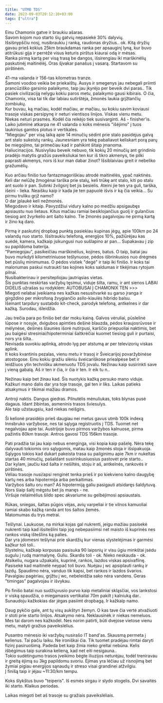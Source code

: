 ```yaml
---
title: "UTMB TDS"
date: 2023-09-03T20:12:10+03:00
tags: ["ultra"]
---
```


Einu Chamonix gatve ir braukiu ašaras. <br>
Savom kojom nuo starto šių gatvių nepasiekė 30% dalyvių.<br>
Išsišnypščiu nosį, nusibraukiu į ranką, raudonas dryžius.. ok. Kitą dryžių gavau prieš kokius 25km braukdamas ranka per apsauginį lyną, kur buvo atitrūkusi gija ir perrėžė visus keturis pirštus kiaurai odą ir mėsas.<br>
Ranka pirmą kartą per visą trasą be dangos, išsirengiau iki marškinėlių paskutinėj maitinėlėj. Oras šįvakar panašus į vasarą. Startavom su pirštinėm.


41-ma valanda ir 156-tas kilometras tranze. <br>
Šamoni voodoo veikia be priekaištų. Ausys ir smegenys jau nebegali priimti prancūziško garsinio palaikymo, taip jau įkyrėjo per beveik dvi paras.. Tik pasiek civilizaciją nelygu kokiu paros metu, palaikymo gausi kibirais.
O čia, Chamonix, visa tai tik dar labiau sutirštėja, žmonės laukia grįžtančių zombiukų.<br>
Kur buvau, ką mačiau, kodėl mačiau, ar mačiau, su kokiu savim koviausi trasoje viskas persipynę ir neturi vientisos linijos. Viskas vienu metu. <br>
Niekas neturi prasmės. Kodėl čia reikėjo tiek susivarginti. Aš - finisher'is.<br>
Laiko jutiminė atkarpa ne 41 valanda o koks mėnesis "išėjimo" į tuos laukinius gamtos plotus ir vertikales.<br>
"Miegojau" per visą laiką apie 14 minučių sėdint prie stalo pasidėjus galvą ant stalo sukeistų rankų. Jaunesniam yra tekę pabaliavot keliskart porą parų be miegojimo, tai primečiau kad ir pahikint šitaip įmanoma. <br>
Haliucinacijos. Nusivyliau beveik nebuvo, tik kokių 20 minučių ant grindinio pradėjo matytis gražūs paveiksliukai ten kur iš tikro akmenys, tie pilki paprasti akmenys, nors iš kur man dabar žinot? Išsiblaiviau greit ir nebeliko gražumėlių.<br>


Kuo arčiau finišo tuo fantazmagoriškiau atrodė maitinėlės, ypač naktinės.
Keli dar nelūžę žmogėnai tarška prie stalų, keli trūkę ant stalo, kiti po stalu ant suolo ir pan. Sutinki žvilgsnį bet jis besielis. Ateini jie ten yra guli, tarška, išeini - lieka. Neaišku kaip ir kada jie ten papuolė išvis ir ką čia veikia... Su pirmu truliku grįž namo?<br>
O dar įplaukė keli nežmonės.<br>
Miegodavo ir kitaip. Pavyzdžiui vidury kalno po medžiu apsigaubęs apsiaustu nuo lietaus. Kitus mačiau ramiai besiklojančius guolį ir gulančius tiesiog ant žvyrkelio ant šalto kalno. Tie žmonės pagalvojau ne pirmą kartą ir žino ką daro.


Pirmą ir paskutinį dropbag punktą pasiekiau kupinas jėgų, apie 100km po 24 valandų nuo starto. Išsitraukiu telefoną, energijos 10%, pažiūrėjau kas suėdė, kamera, kažkaip įsikungusi nuo sušlapino ar pan... Supakavau į zip su papildoma baterija. <br>
"Pamiegojau", pasikeičiau marškinėlius, kojines, batus. O taip, batai jau buvo murkdyti kilometriniuose tešlynuose, pėdos išbrinkusios nuo drėgmės bet pūslių minimumas. O pėdos vistiek "degė" ir taip iki finišo. Ir koks tai malonumas paskui nutraukti tas kojines koks saldumas ir tikėjimas rytojum pilnai.<br>
Nusibakterinau ir persitepliojau jautriąsias vietas.<br>
Šis punktas neskirtas varžybų tęsimui, viduje šilta, ramu, ir ant sienos LABAI DIDELIS užrašas su rodyklėm: AUTOBUSAI Į CHAMONIX TEN >>><br>
Miegoti nelabai įveikiama nes kažkas nesusitvarkė su garso įranga ir girgždino per mikrofoną žvygiančio asilo-kiaulės hibrido balsu.<br>
Išeinant tarpdury sustabdo kit-check, parodyk telefoną, antkelnes ir dar kažką. Surodau, išleidžia.


Jau trečia para po finišo bet dar moku kainą. Galvos vėruliai, pūslelinė lūpose ir nosyje, dvigubos apimties dešinė blauzda, pėdos kraujosrūvose ir mėlynėse, dešinės šlaunies išorė nutirpusi, karščio priepuoliai naktimis, bet jau baigėsi stresiniai/hipoterminiai šaltkrėčiai kuomet tiesiog guli ir purtaisi, nors yra šilta.. <br>
Nevisada suvokiu aplinką, atrodo lyg per atstumą ar per televizorių viskas aplink.<br>
It koks kvantinis pezalas, vienu metu ir trasoj ir Šveicarijoj povaržybinėse atostogose. Einu kokiu gražiu slėniu šveicariškose priealpėse bet ir leidžiuos ytin technišku akmenuotu TDS jovalu.
Nežinau kaip susirinkti save į vieną gabalą. Aš ir ten ir čia, ir čia ir ten. Ir eik tu n..


Nežinau kaip bet žinau kad. Šis nuotykis kažką persuko mano viduje. Kažkuri mano dalis dar yra toje trasoje, gal ten ir liks. Laikas patieks atsakymus ir tikimai mažiau dramos.


Antroji naktis. Dangus giedras. Pilnutėlis mėnuliukas, toks blynas pusė dagaus. Idant žibintas, asmeninis trasos šviesulys.<br>
Ale taip užstaugsiu, kad niekas neišgirs.


Ši kelionė prasidėjo prieš daugiau nei metus gavus utmb 100k indexą Innsbruko varžybose, nes tai sąlyga registruotis į TDS. Tuomet net negalvojau apie tai. Austrijoje buvo pirmos varžybos kalnuose, pirma pažintis 80km trasoje.
Antros gavosi TDS 156km trasoje.


Pati pradžia tai jau kaip nebus energinga, visi kopia kaip pašėlę.
Nėra tekę dalyvauti tokiomis oro sąlygomis, matau kaip žmonės stoja ir išsipakuoja. <br>
Sąlygos tokios kad dukart pakeista trasa su pailginimu apie 7km ir nukeltas startas 40 minučių, pašaldant susirinkusiuosius pastovėt prie starto..<br>
Dar kylam, jaučiu kad šalta ir nešiltės, stoju ir aš, antkelnės, rankovės ir pirštinės.<br>
Vėliau trasoje nusi/apsi renginėt tenka prieš ir po kiekvieno kalno daugybę kartų nes arba hipotermija arba perkaitimas.<br>
Varžybos šaltu oru man? Aš hipotermiją galiu pasigauti atsidaręs šaldytuvą. Nors šiaip šaltį mėgstu bet jis manęs - ne.<br>
Viršuje nelaimėlius šildo spec akvariume su gelbėjimosi apsiaustais.


Rūkas, sniegas, šaltas pūgos vėjas, avių varpeliai ir tie vilnos kamuoliai ramiai skabo kažką randa ant tos šaltos žemės.<br>
Matomumas du trys metrai. 


Tešlynai. Laukuose, na mirkai kojas gal nukrenti, jeigu mažiau pasisekė nukrenti taip kad išsitešlini taip jog nebepasiimsi net maisto iš kuprinės nes rankos viską ištešlins ką palies.<br>
Dar yra įdomesni tešlynai prie skardžių kur vienas slystelėjimas ir garmėsi kažkur toli toli..<br>
Slystelnu, kažkaip korpusas pasisuka 90 laipsnių ir visu ūgiu minkštai įsėdu sugulu į rudą marmalynę. Guliu. Skardis toli - ok. Nieko neskauda - ok. Atsikeliu, nugara užpakalis, kuprinė, rankos, lazdos viskas apsivaflinę.<br>
Pasisekė kad maitinėlė neypač toli buvo. Nuėjau į wc apsiplauti rankų ir lazdų. Spaudimo nėra, vanduo tik kapsi, bet rankos ir lazdos švarios. Pavalgiau pagėriau, grįžtu į wc, nebeleidžia sako nėra vandens. Geras "timingas" pagalvojau ir išvykau.


Po finišo batai nuo sudžiųvusio purvo kaip metaliniai skląsčiai, vos lankstosi ir viską spaudžia, o miegamasis vertikaliai 70m pakilt į kalniuką dar.. Sunaudoju kažkokias dar jėgas pasiimt dropbagą. Ir kažkaip namo.


Daug pykčio gale, ant tų visų aukštyn žemyn. O kas tave čia vertė atvažiuoti ir stoti prie starto linijos. Atsakymo nėra. Neklausinėk ir niekas nemeluos.<br>
Mes tai darom nes kažkodėl. Nes norim patirti, būti dvejose vietose vienu metu, matyti gražius paveikslėlius.


Pusantro mėnesio iki varžybų nusirašo IT band'as. Skausmą permeta į kelienus. Tai pačiu laiku. Ne ironiškai čia. Tik tuomet pradėjau rimtai daryti fizinį pasiruošimą. Padeda bet kaip žinia nieko greitai nebūna. Kelis išbėgimus taip surakina kelieną, kad net eiti nesigauna..<br>
Tokio sudėtingumo trasos įveikimo bėgte iliuzijos neturėjau, todėl treniravau ir greitą ėjimą su 3kg papildomu svoriu. Ėjimas yra lėčiau už risnojimą bet žymiai pigiau energijos sąnaudų ir streso visai grandinei atžvilgiu.<br>
Į finišą taip ir įėjau ~11:30/km tempu.


Koks šlykštus buvo "teiperis". Iš esmės sirgau ir slydo stogelis. Dvi savaitės iki starto. Klaikus periodas.


Laikas miegoti bet aš trasoje su gražiais paveikslėliais.
